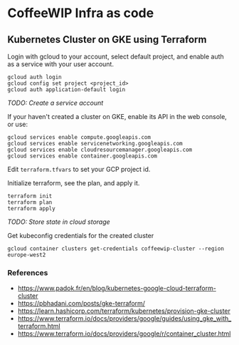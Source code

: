 # CoffeeWIP Infra as code

## Kubernetes Cluster on GKE using Terraform

Login with gcloud to your account, select default project, and enable auth as a service with your user account.
```
gcloud auth login
gcloud config set project <project_id>
gcloud auth application-default login
```
_TODO: Create a service account_

If your haven't created a cluster on GKE, enable its API in the web console, or use:
```
gcloud services enable compute.googleapis.com
gcloud services enable servicenetworking.googleapis.com
gcloud services enable cloudresourcemanager.googleapis.com
gcloud services enable container.googleapis.com
```

Edit `terraform.tfvars` to set your GCP project id.

Initialize terraform, see the plan, and apply it.
```
terraform init
terraform plan
terraform apply
```

_TODO: Store state in cloud storage_

Get kubeconfig credentials for the created cluster
```
gcloud container clusters get-credentials coffeewip-cluster --region europe-west2
```

### References

* https://www.padok.fr/en/blog/kubernetes-google-cloud-terraform-cluster
* https://pbhadani.com/posts/gke-terraform/
* https://learn.hashicorp.com/terraform/kubernetes/provision-gke-cluster
* https://www.terraform.io/docs/providers/google/guides/using_gke_with_terraform.html
* https://www.terraform.io/docs/providers/google/r/container_cluster.html